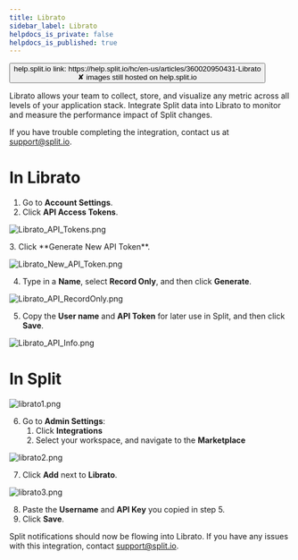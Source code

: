 ```yaml
---
title: Librato
sidebar_label: Librato
helpdocs_is_private: false
helpdocs_is_published: true
---
```


<p>
  <button style={{borderRadius:'8px', border:'1px', fontFamily:'Courier New', fontWeight:'800', textAlign:'left'}}> help.split.io link: https://help.split.io/hc/en-us/articles/360020950431-Librato <br /> ✘ images still hosted on help.split.io </button>
</p>

Librato allows your team to collect, store, and visualize any metric across all levels of your application stack. Integrate Split data into Librato to monitor and measure the performance impact of Split changes.

If you have trouble completing the integration, contact us at [support@split.io](mailto:support@split.io).

# In Librato
 
1. Go to **Account Settings**.
2. Click **API Access Tokens**.

<p>
	<img src="https://help.split.io/hc/article_attachments/360017486472/Librato_API_Tokens.png" alt="Librato_API_Tokens.png" />
</p>
3. Click **Generate New API Token**. 

<p>
	<img src="https://help.split.io/hc/article_attachments/360017373011/Librato_New_API_Token.png" alt="Librato_New_API_Token.png" />
</p>

4. Type in a **Name**, select **Record Only**, and then click **Generate**. 

<p>
	<img src="https://help.split.io/hc/article_attachments/360017372991/Librato_API_RecordOnly.png" alt="Librato_API_RecordOnly.png" />
</p>

5. Copy the **User name** and **API Token** for later use in Split, and then click **Save**. 

<p>
    <img src="https://help.split.io/hc/article_attachments/360017486432/Librato_API_Info.png" alt="Librato_API_Info.png" />
</p>

# In Split

<p>
  <img src="https://help.split.io/hc/article_attachments/360021734131/librato1.png" alt="librato1.png" />
</p>

6. Go to **Admin Settings**:
    1. Click **Integrations**
    2. Select your workspace, and navigate to the **Marketplace** 

<p>
  <img src="https://help.split.io/hc/article_attachments/360021734151/librato2.png" alt="librato2.png" />
</p>

7. Click **Add** next to **Librato**.

<p>
  <img src="https://help.split.io/hc/article_attachments/360021768532/librato3.png" alt="librato3.png" />
</p>

8. Paste the **Username** and **API Key** you copied in step 5.
9. Click **Save**.

Split notifications should now be flowing into Librato. If you have any issues with this integration, contact [support@split.io](mailto:support@split.io).
